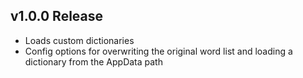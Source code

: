 ## v1.0.0 Release
- Loads custom dictionaries
- Config options for overwriting the original word list and loading a dictionary from the AppData path